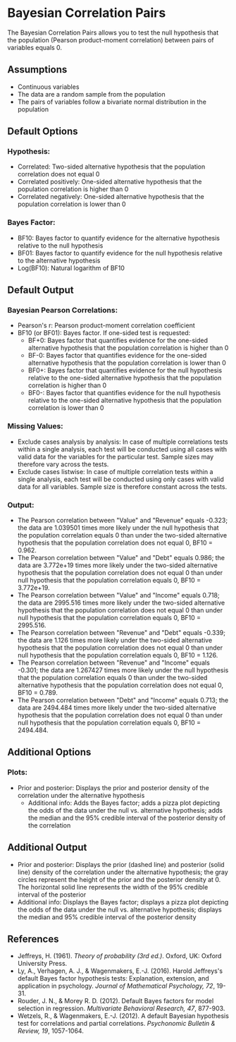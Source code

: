 Bayesian Correlation Pairs
==========================

The Bayesian Correlation Pairs allows you to test the null hypothesis that the population (Pearson product-moment correlation) between pairs of variables equals 0.

Assumptions
-----------
- Continuous variables
- The data are a random sample from the population
- The pairs of variables follow a bivariate normal distribution in the population

Default Options
-------
### Hypothesis:
- Correlated: Two-sided alternative hypothesis that the population correlation does not equal 0
- Correlated positively: One-sided alternative hypothesis that the population correlation is higher than 0
- Correlated negatively: One-sided alternative hypothesis that the population correlation is lower than 0

### Bayes Factor:
- BF10: Bayes factor to quantify evidence for the alternative hypothesis relative to the null hypothesis
- BF01: Bayes factor to quantify evidence for the null hypothesis relative to the alternative hypothesis
- Log(BF10): Natural logarithm of BF10

Default Output
-------
### Bayesian Pearson Correlations:
- Pearson's r: Pearson product-moment correlation coefficient
- BF10 (or BF01): Bayes factor. If one-sided test is requested:
  - BF+0: Bayes factor that quantifies evidence for the one-sided alternative hypothesis that the population correlation is higher than 0
  - BF-0: Bayes factor that quantifies evidence for the one-sided alternative hypothesis that the population correlation is lower than 0
  - BF0+: Bayes factor that quantifies evidence for the null hypothesis relative to the one-sided alternative hypothesis that the population correlation is higher than 0
  - BF0-: Bayes factor that quantifies evidence for the null hypothesis relative to the one-sided alternative hypothesis that the population correlation is lower than 0

### Missing Values:
 - Exclude cases analysis by analysis: In case of multiple correlations tests within a single analysis, each test will be conducted using all cases with valid data for the variables for the particular test.
 Sample sizes may therefore vary across the tests.
 - Exclude cases listwise: In case of multiple correlation tests within a single analysis, each test will be conducted using only cases with valid data for all variables. Sample size is therefore constant across the tests.

### Output:
- The Pearson correlation between "Value" and "Revenue" equals -0.323; the data are 1.039501 times more likely under the null hypothesis that the population correlation equals 0
than under the two-sided alternative hypothesis that the population correlation does not equal 0, BF10 = 0.962.
- The Pearson correlation between "Value" and "Debt" equals 0.986; the data are 3.772e+19 times more likely under the two-sided alternative hypothesis that the population correlation does
not equal 0 than under null hypothesis that the population correlation equals 0, BF10 = 3.772e+19.
- The Pearson correlation between "Value" and "Income" equals 0.718; the data are 2995.516 times more likely under the two-sided alternative hypothesis that the population correlation does
not equal 0 than under null hypothesis that the population correlation equals 0, BF10 = 2995.516.
- The Pearson correlation between "Revenue" and "Debt" equals -0.339; the data are 1.126 times more likely under the two-sided alternative hypothesis that the population correlation does
not equal 0 than under null hypothesis that the population correlation equals 0, BF10 = 1.126.
- The Pearson correlation between "Revenue" and "Income" equals -0.301; the data are 1.267427 times more likely under the null hypothesis that the population correlation equals 0
than under the two-sided alternative hypothesis that the population correlation does not equal 0, BF10 = 0.789.
- The Pearson correlation between "Debt" and "Income" equals 0.713; the data are 2494.484 times more likely under the two-sided alternative hypothesis that the population correlation does
not equal 0 than under null hypothesis that the population correlation equals 0, BF10 = 2494.484.

Additional Options
-------
### Plots:
- Prior and posterior: Displays the prior and posterior density of the correlation under the alternative hypothesis
  - Additional info: Adds the Bayes factor; adds a pizza plot depicting the odds of the data under the null vs. alternative hypothesis; adds the median and the 95% credible interval of the posterior density of the correlation

Additional Output
-------
- Prior and posterior: Displays the prior (dashed line) and posterior (solid line) density of the correlation under the alternative hypothesis; the gray circles represent the height of the prior and the posterior density at 0. The horizontal solid line represents the width of the 95% credible interval of the posterior
 - Additional info: Displays the Bayes factor; displays a pizza plot depicting the odds of the data under the null vs. alternative hypothesis; displays the median and 95% credible interval of the posterior density

References
-------
- Jeffreys, H. (1961). *Theory of probability (3rd ed.)*. Oxford, UK: Oxford University Press.
- Ly, A., Verhagen, A. J., & Wagenmakers, E.-J. (2016). Harold Jeffreys's default Bayes factor hypothesis tests: Explanation, extension, and application in psychology. *Journal of Mathematical Psychology, 72*, 19-31.
- Rouder, J. N., & Morey R. D. (2012). Default Bayes factors for model selection in regression. *Multivariate Behavioral Research, 47*, 877-903.
- Wetzels, R., & Wagenmakers, E.-J. (2012). A default Bayesian hypothesis test for correlations and partial correlations. *Psychonomic Bulletin & Review, 19*, 1057-1064.
